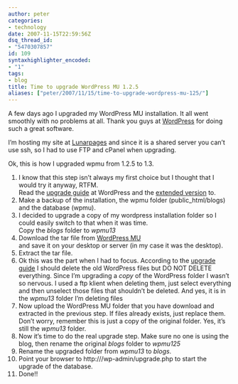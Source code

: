 ```yaml
---
author: peter
categories:
- technology
date: 2007-11-15T22:59:56Z
dsq_thread_id:
- "5470307857"
id: 109
syntaxhighlighter_encoded:
- "1"
tags:
- blog
title: Time to upgrade WordPress MU 1.2.5
aliases: ["peter/2007/11/15/time-to-upgrade-wordpress-mu-125/"]
---
```


A few days ago I upgraded my WordPress MU installation. It all went smoothly with no problems at all. Thank you guys at [WordPress](http://wordpress.org/) for doing such a great software.

I’m hosting my site at [Lunarpages](http://mu.wordpress.org/latest.tar.gz) and since it is a shared server you can’t use ssh, so I had to use FTP and cPanel when upgrading.

Ok, this is how I upgraded wpmu from 1.2.5 to 1.3.

  1. I know that this step isn’t always my first choice but I thought that I would try it anyway, RTFM.  
    Read the [upgrade guide](http://codex.wordpress.org/Upgrading_WordPress) at WordPress and the [extended version](http://codex.wordpress.org/Upgrading_WordPress_Extended) to.
  2. Make a backup of the installation, the wpmu folder (public_html/blogs) and the database (wpmu).
  3. I decided to upgrade a copy of my wordpress installation folder so I could easily switch to that when it was time.  
    Copy the _blogs_ folder to _wpmu13_
  4. Download the tar file from [WordPress MU](http://mu.wordpress.org/latest.tar.gz)  
    and save it on your desktop or server (in my case it was the desktop).
  5. Extract the tar file.
  6. Ok this was the part when I had to focus. According to the [upgrade guide](http://codex.wordpress.org/Upgrading_WordPress_Extended#Step_7:_Delete_the_old_WordPress_files) I should delete the old WordPress files but DO NOT DELETE everything. Since I’m upgrading a _copy_ of the WordPress folder I wasn’t so nervous. I used a ftp klient when deleting them, just select everything and then unselect those files that shouldn’t be deleted. And yes, it is in the _wpmu13_ folder I’m deleting files
  7. Now upload the WordPress MU folder that you have download and extracted in the previous step. If files already exists, just replace them. Don’t worry, remember this is just a copy of the original folder. Yes, it’s still the _wpmu13_ folder.
  8. Now it’s time to do the real upgrade step. Make sure no one is using the blog, then rename the original _blogs_ folder to _wpmu125_
  9. Rename the upgraded folder from _wpmu13_ to _blogs_.
 10. Point your browser to http://<your-domain>/wp-admin/upgrade.php to start the upgrade of the database.
 11. Done!!
